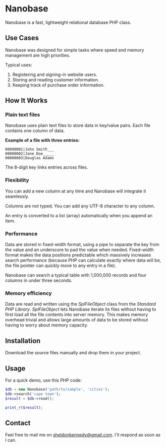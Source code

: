 # Nanobase

Nanobase is a fast, lightweight relational database PHP class.

## Use Cases

Nanobase was designed for simple tasks where speed and memory management are high priorities.

Typical uses:

1) Registering and signing-in website users.
2) Storing and reading customer information.
3) Keeping track of purchase order information.

## How It Works

### Plain text files

Nanobase uses plain text files to store data in key/value pairs. Each file contains one column of data.

**Example of a file with three entries:**
```
00000001|John Smith___
00000002|Jane Doe_____
00000003|Douglas Adams
```

The 8-digit key links entries across files.

### Flexibility

You can add a new column at any time and Nanobase will integrate it seamlessly.

Columns are not typed. You can add any UTF-8 character to any column.

An entry is converted to a list (array) automatically when you append an item.

### Performance

Data are stored in fixed-width format, using a pipe to separate the key from the value and an underscore to pad the value when needed. Fixed-width format makes the data positions predictable which massively increases search performance (because PHP can calculate exactly where data will be, the file pointer can quickly move to any entry in a file).

Nanobase can search a typical table with 1,000,000 records and four columns in under three seconds.

### Memory efficiency

Data are read and written using the *SplFileObject* class from the *Standard PHP Library*. *SplFileObject* lets Nanobase iterate its files without having to first load all the file contents into server memory. This makes memory overhead trivial and allows large amounts of data to be stored without having to worry about memory capacity.

## Installation

Download the source files manually and drop them in your project.

## Usage

For a quick demo, use this PHP code:

```php
$db = new Nanobase('path/to/sample', 'cities');
$db->search('cape town');
$result = $db->read();

print_r($result);
```

## Contact

Feel free to mail me on sheldonkennedy@gmail.com. I'll respond as soon as I can.
